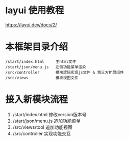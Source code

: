 # layui 使用教程
https://layui.dev/docs/2/

# 本框架目录介绍
```
/start/index.html     主html文件
/start/json/menu.js   左侧功能菜单渲染
/src/controller       模块逻辑实现js文件 & 第三方扩展组件
/src/views            模块视图文件     
```

# 接入新模块流程
1. /start/index.html 修改version版本号
2. /start/json/menu.js 追加功能菜单
3. /src/views/tool 追加功能视图
4. /src/controller 实现功能交互